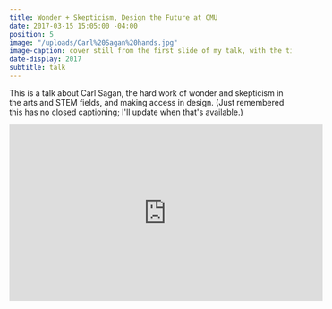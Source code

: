 ```yaml
---
title: Wonder + Skepticism, Design the Future at CMU
date: 2017-03-15 15:05:00 -04:00
position: 5
image: "/uploads/Carl%20Sagan%20hands.jpg"
image-caption: cover still from the first slide of my talk, with the title and date
date-display: 2017
subtitle: talk
---
```


This is a talk about Carl Sagan, the hard work of wonder and skepticism in the arts and STEM fields, and making access in design. (Just remembered this has no closed captioning; I'll update when that's available.)

<iframe width="560" height="315" src="https://www.youtube.com/embed/XGccg2qv_zk" frameborder="0" allowfullscreen></iframe>